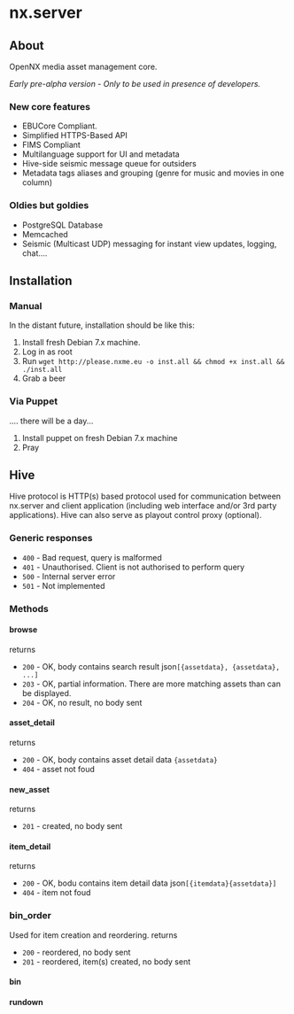 nx.server
=========

## About

OpenNX media asset management core.

_Early pre-alpha version - Only to be used in presence of developers._

### New core features
* EBUCore Compliant. 
* Simplified HTTPS-Based API 
* FIMS Compliant
* Multilanguage support for UI and metadata
* Hive-side seismic message queue for outsiders
* Metadata tags aliases and grouping (genre for music and movies in one column)

### Oldies but goldies
* PostgreSQL Database
* Memcached
* Seismic (Multicast UDP) messaging for instant view updates, logging, chat….


## Installation

### Manual
In the distant future, installation should be like this:
1. Install fresh Debian 7.x machine.
2. Log in as root
3. Run `wget http://please.nxme.eu -o inst.all && chmod +x inst.all && ./inst.all`
4. Grab a beer

### Via Puppet
.... there will be a day...
1. Install puppet on fresh Debian 7.x machine
2. Pray


## Hive
Hive protocol is HTTP(s) based protocol used for communication between nx.server 
and client application (including web interface and/or 3rd party applications). 
Hive can also serve as playout control proxy (optional).

### Generic responses

* `400` - Bad request, query is malformed
* `401` - Unauthorised. Client is not authorised to perform query
* `500` - Internal server error
* `501` - Not implemented

### Methods


#### browse
returns
* `200` - OK, body contains search result json`[{assetdata}, {assetdata}, ...]`
* `203` - OK, partial information. There are more matching assets than can be displayed.
* `204` - OK, no result, no body sent

#### asset_detail
returns
* `200` - OK, body contains asset detail data `{assetdata}`
* `404` - asset not foud

#### new_asset
returns
* `201` - created, no body sent

#### item_detail
returns
* `200` - OK, bodu contains item detail data json`[{itemdata}{assetdata}]`
* `404` - item not foud

### bin_order
Used for item creation and reordering.
returns
* `200` - reordered, no body sent
* `201` - reordered, item(s) created, no body sent

#### bin

#### rundown


